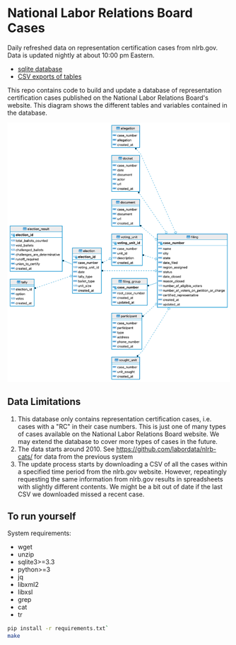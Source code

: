 # National Labor Relations Board Cases
Daily refreshed data on representation certification cases from nlrb.gov. Data is updated nightly at about 10:00 pm Eastern.

- [sqlite database](https://labordata.github.io/nlrb-data/nlrb.db.zip)
- [CSV exports of tables](https://labordata.github.io/nlrb-data/nlrb-csv.zip)

This repo contains code to build and update a database of representation certification cases published on the National Labor Relations Board's website. This diagram shows the different tables and variables contained in the database.

![ERD Diagram](docs/erd.png)

## Data Limitations
1. This database only contains representation certification cases, i.e. cases with a "RC" in their case numbers. This is just one of many types of cases available on the National Labor Relations Board website. We may extend the database to cover more types of cases in the future.
2. The data starts around 2010. See https://github.com/labordata/nlrb-cats/ for data from the previous system
3. The update process starts by downloading a CSV of all the cases within a specified time period from the nlrb.gov website. However, repeatingly requesting the same information from nlrb.gov results in spreadsheets with slightly different contents. We might be a bit out of date if the last CSV we downloaded missed a recent case.

## To run yourself
System requirements: 
* wget
* unzip
* sqlite3>=3.3
* python>=3
* jq
* libxml2
* libxsl
* grep
* cat
* tr
```bash
pip install -r requirements.txt`
make
```
